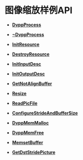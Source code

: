 # 图像缩放样例API<a name="ZH-CN_TOPIC_0000001589372301"></a>

-   **[DvppProcess](DvppProcess.md)**  

-   **[\~DvppProcess](DvppProcess-6.md)**  

-   **[InitResource](InitResource.md)**  

-   **[DestroyResource](DestroyResource.md)**  

-   **[InitInputDesc](InitInputDesc.md)**  

-   **[InitOutputDesc](InitOutputDesc.md)**  

-   **[GetNotAlignBuffer](GetNotAlignBuffer.md)**  

-   **[Resize](Resize.md)**  

-   **[ReadPicFile](ReadPicFile.md)**  

-   **[ConfigureStrideAndBufferSize](ConfigureStrideAndBufferSize.md)**  

-   **[DvppMemMalloc](DvppMemMalloc.md)**  

-   **[DvppMemFree](DvppMemFree.md)**  

-   **[MemsetBuffer](MemsetBuffer.md)**  

-   **[GetDstStridePicture](GetDstStridePicture.md)**  


